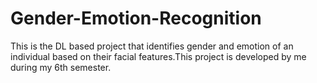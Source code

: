 # Gender-Emotion-Recognition
This is the DL based project that identifies gender and emotion of an individual based on their facial features.This project is developed by me during my 6th semester.
